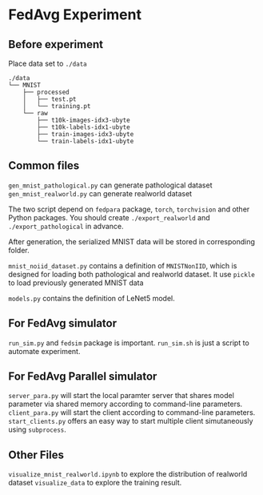 # FedAvg Experiment

## Before experiment

Place data set to `./data`

```text
./data
└── MNIST
    ├── processed
    │   ├── test.pt
    │   └── training.pt
    └── raw
        ├── t10k-images-idx3-ubyte
        ├── t10k-labels-idx1-ubyte
        ├── train-images-idx3-ubyte
        └── train-labels-idx1-ubyte
```

## Common files

`gen_mnist_pathological.py` can generate pathological dataset
`gen_mnist_realworld.py` can generate realworld dataset

The two script depend on `fedpara` package, `torch`, `torchvision` and other Python packages. You should create `./export_realworld` and `./export_pathological` in advance.

After generation, the serialized MNIST data will be stored in corresponding folder.

`mnist_noiid_dataset.py` contains a definition of `MNISTNonIID`, which is designed for loading both pathological and realworld dataset. It use `pickle` to load previously generated MNIST data

`models.py` contains the definition of LeNet5 model.

## For FedAvg simulator

`run_sim.py` and `fedsim` package is important. `run_sim.sh` is just a script to automate experiment.

## For FedAvg Parallel simulator

`server_para.py` will start the local paramter server that shares model parameter via shared memory according to command-line parameters.
`client_para.py` will start the client according to command-line parameters. `start_clients.py` offers an easy way to start multiple client simutaneously using `subprocess`.

## Other Files

`visualize_mnist_realworld.ipynb` to explore the distribution of realworld dataset
`visualize_data` to explore the training result.